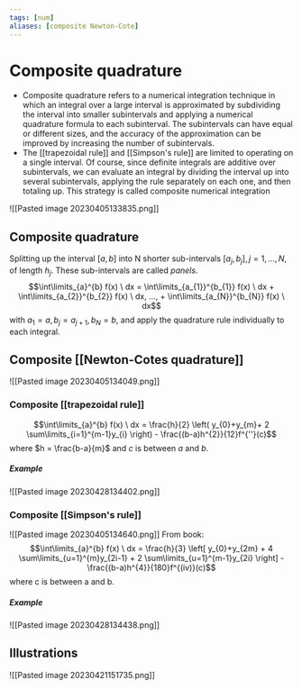 ```yaml
---
tags: [num]
aliases: [composite Newton-Cote]
---
```

# Composite quadrature
- Composite quadrature refers to a numerical integration technique in which an integral over a large interval is approximated by subdividing the interval into smaller subintervals and applying a numerical quadrature formula to each subinterval. The subintervals can have equal or different sizes, and the accuracy of the approximation can be improved by increasing the number of subintervals.
- The [[trapezoidal rule]] and [[Simpson's rule]] are limited to operating on a single interval. Of course, since definite integrals are additive over subintervals, we can evaluate an integral by dividing the interval up into several subintervals, applying the rule separately on each one, and then totaling up. This strategy is called composite numerical integration

![[Pasted image 20230405133835.png]]

## Composite quadrature
Splitting up the interval $[a,b]$ into N shorter sub-intervals $[a_{j},b_{j}], j = 1,...,N$, of length $h_{j}$. These sub-intervals are called *panels*. $$\int\limits_{a}^{b} f(x) \ dx = \int\limits_{a_{1}}^{b_{1}} f(x) \ dx + \int\limits_{a_{2}}^{b_{2}} f(x) \ dx, ..., + \int\limits_{a_{N}}^{b_{N}} f(x) \ dx$$with $a_{1}=a, b_{j}=a_{j+1}, b_{N}=b$, and apply the quadrature rule individually to each integral. 


## Composite [[Newton-Cotes quadrature]]
![[Pasted image 20230405134049.png]]

### Composite [[trapezoidal rule]]
$$\int\limits_{a}^{b} f(x) \ dx = \frac{h}{2} \left( y_{0}+y_{m}+ 2 \sum\limits_{i=1}^{m-1}y_{i} \right) - \frac{(b-a)h^{2}}{12}f^{''}(c)$$where $h = \frac{b-a}{m}$ and $c$ is between $a$ and $b$.

##### Example 
![[Pasted image 20230428134402.png]]


### Composite [[Simpson's rule]]
![[Pasted image 20230405134640.png]]
From book: $$\int\limits_{a}^{b} f(x) \ dx = \frac{h}{3} \left[ y_{0}+y_{2m} + 4 \sum\limits_{u=1}^{m}y_{2i-1} + 2 \sum\limits_{u=1}^{m-1}y_{2i}  \right] - \frac{(b-a)h^{4}}{180}f^{(iv)}(c)$$where c is between a and b.

##### Example
![[Pasted image 20230428134438.png]]

## Illustrations
![[Pasted image 20230421151735.png]]


